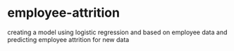# employee-attrition
creating a model using logistic regression and based on employee data and predicting employee attrition for new data
